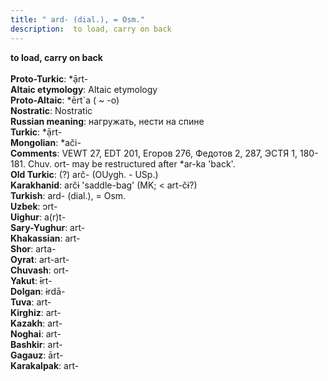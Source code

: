 ```yaml
---
title: " ard- (dial.), = Osm."
description:  to load, carry on back
---
```

<p data-pagefind-weight="0.5">
<strong> to load, carry on back</strong><br><br>
<strong>Proto-Turkic</strong>:  *ạ̄rt-<br>
<strong>Altaic etymology</strong>:  Altaic etymology<br>
<strong> Proto-Altaic</strong>:  *ērt`a ( ~ -o)<br>
<strong>Nostratic</strong>:  Nostratic<br>
<strong>Russian meaning</strong>:  нагружать, нести на спине<br>
<strong>Turkic</strong>:  *ạ̄rt-<br>
<strong>Mongolian</strong>:  *ači-<br>
<strong>Comments</strong>:  VEWT 27, EDT 201, Егоров 276, Федотов 2, 287, ЭСТЯ 1, 180-181. Chuv. ort- may be restructured after *ar-ka 'back'.<br>
<strong>Old Turkic</strong>:  (?) arč- (OUygh. - USp.)<br>
<strong>Karakhanid</strong>:  arčɨ 'saddle-bag' (MK; < art-čɨ?)<br>
<strong>Turkish</strong>:  ard- (dial.), = Osm.<br>
<strong>Uzbek</strong>:  ɔrt-<br>
<strong>Uighur</strong>:  a(r)t-<br>
<strong>Sary-Yughur</strong>:  art-<br>
<strong>Khakassian</strong>:  art-<br>
<strong>Shor</strong>:  arta-<br>
<strong>Oyrat</strong>:  art-art-<br>
<strong>Chuvash</strong>:  ort-<br>
<strong>Yakut</strong>:  ɨ̄rt-<br>
<strong>Dolgan</strong>:  ɨrdā-<br>
<strong>Tuva</strong>:  art-<br>
<strong>Kirghiz</strong>:  art-<br>
<strong>Kazakh</strong>:  art-<br>
<strong>Noghai</strong>:  art-<br>
<strong>Bashkir</strong>:  art-<br>
<strong>Gagauz</strong>:  ārt-<br>
<strong>Karakalpak</strong>:  art-<br>

</p>
